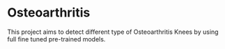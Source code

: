 # Osteoarthritis

This project aims to detect different type of Osteoarthritis Knees by
using full fine tuned pre-trained models.